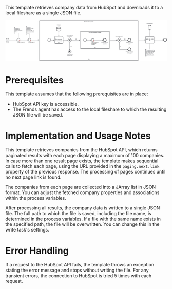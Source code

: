 This template retrieves company data from HubSpot and downloads it to a local fileshare as a single JSON file.

![Template](assets/HubSpot_to_JSON_-_Companies.svg)

# Prerequisites

This template assumes that the following prerequisites are in place:

- HubSpot API key is accessible.
- The Frends agent has access to the local fileshare to which the resulting JSON file will be saved.

# Implementation and Usage Notes

This template retrieves companies from the HubSpot API, which returns paginated results with each page displaying a maximum of 100 companies. In case more than one result page exists, the template makes sequential calls to fetch each page, using the URL provided in the `paging.next.link` property of the previous response. The processing of pages continues until no next page link is found.

The companies from each page are collected into a JArray list in JSON format. You can adjust the fetched company properties and associations within the process variables. 

After processing all results, the company data is written to a single JSON file. The full path to which the file is saved, including the file name, is determined in the process variables. If a file with the same name exists in the specified path, the file will be overwritten. You can change this in the write task's settings.

# Error Handling

If a request to the HubSpot API fails, the template throws an exception stating the error message and stops without writing the file. For any transient errors, the connection to HubSpot is tried 5 times with each request.
